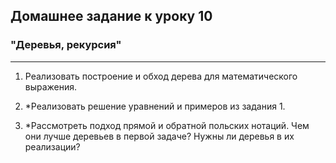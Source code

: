 ## Домашнее задание к уроку 10 ##

### "Деревья, рекурсия" ###

---

1. Реализовать построение и обход дерева для математического выражения.

2. *Реализовать решение уравнений и примеров из задания 1.

3. *Рассмотреть подход прямой и обратной польских нотаций. Чем они лучше деревьев в первой
задаче? Нужны ли деревья в их реализации?
